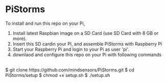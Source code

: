# PiStorms

To install and run this repo on your Pi,<br>

1) Install latest Raspbian image on a SD Card (use SD Card with 8 GB or more).<br>
2) Insert this SD cardin your PI, and assemble PiStorms with Raspberry Pi <br>
3) Start your Raspberry Pi and login to your Pi as user 'pi'.<br>
4) downlaod and configure this repo on your Pi with following commands<br>
<br>
   $ git clone https://github.com/mindsensors/PiStorms.git
   $ cd PiStorms/setup
   $ chmod +x setup.sh
   $ ./setup.sh


